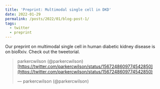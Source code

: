 ```yaml
---
title: 'Preprint: Multimodal single cell in DKD'
date: 2022-01-29
permalink: /posts/2022/01/blog-post-1/
tags:
  - twitter
  - preprint
---
```

Our preprint on multimodal single cell in human diabetic kidney disease is on bioRxiv. Check out the tweetorial.

<blockquote class="twitter-tweet" data-lang="en"><p lang="en" dir="ltr">parkercwilson (@parkercwilson) <a href="https://twitter.com/parkercwilson/status/1567248609774542850">[https://twitter.com/parkercwilson/status/1567248609774542850](https://twitter.com/parkercwilson/status/1567248609774542850) </a></p>&mdash; parkercwilson (@parkercwilson) <a href="https://twitter.com/parkercwilson/status/1567248609774542850"></a></blockquote>
<script async="" src="//platform.twitter.com/widgets.js" charset="utf-8"></script>
